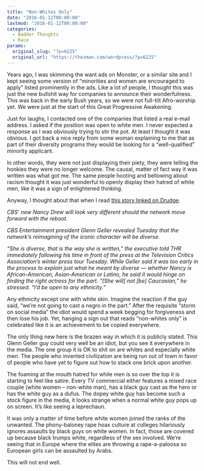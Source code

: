 ```yaml
---
title: "Non-Whites Only"
date: "2016-01-12T00:00:00"
lastmod: "2016-01-12T00:00:00"
categories:
  - Badder Thoughts
  - Race
params:
  original_slug: "?p=6225"
  original_url: "https://thezman.com/wordpress/?p=6225"
---
```


Years ago, I was skimming the want ads on Monster, or a similar site and
I kept seeing some version of “minorities and women are encouraged to
apply” listed prominently in the ads. Like a lot of people, I thought
this was just the new bullshit way for companies to announce their
wonderfulness. This was back in the early Bush years, so we were not
full-tilt Afro-worship yet. We were just at the start of this Great
Progressive Awakening.

Just for laughs, I contacted one of the companies that listed a real
e-mail address. I asked if the position was open to white men. I never
expected a response as I was obviously trying to stir the pot. At least
I thought it was obvious. I got back a nice reply from some woman
explaining to me that as part of their diversity programs they would be
looking for a “well-qualified” minority applicant.

In other words, they were not just displaying their piety, they were
telling the honkies they were no longer welcome. The causal, matter of
fact way it was written was what got me. The same people hooting and
bellowing about racism thought it was just wonderful to openly display
their hatred of white men, like it was a sign of enlightened thinking.

Anyway, I thought about that when I read [this story linked on
Drudge](http://www.hollywoodreporter.com/live-feed/cbs-nancy-drew-will-be-854972).

*CBS’ new Nancy Drew will look very different should the network move
forward with the reboot.*

*CBS Entertainment president Glenn Geller revealed Tuesday that the
network’s reimagining of the iconic character will be diverse.*

*“She is diverse, that is the way she is written,” the executive
told THR immediately following his time in front of the press at the
Television Critics Association’s winter press tour Tuesday. While Geller
said it was too early in the process to explain just what he meant by
diverse — whether Nancy is African-American, Asian-American or Latino,
he said it would hinge on finding the right actress for the part. “\[She
will\] not \[be\] Caucasian,” he stressed. “I’d be open to any
ethnicity.”*

Any ethnicity except one with white skin. Imagine the reaction if the
guy said, “we’re not going to cast a negro in the part.” After the
requisite “storm on social media” the idiot would spend a week begging
for forgiveness and then lose his job. Yet, hanging a sign out that
reads “non-whites only” is celebrated like it is an achievement to be
copied everywhere.

The only thing new here is the brazen way in which it is publicly
stated. This Glenn Geller guy could very well be an idiot, but you see
it everywhere in the media. The one group it is OK to shit on are whites
and especially white men. The people who invented civilization are being
run out of town in favor of people who have yet to figure out how to
stack one brick upon another.

The foaming at the mouth hatred for while men is so over the top it is
starting to feel like satire. Every TV commercial either features a
mixed race couple (white women – non-white man), has a black guy cast as
the hero or has the white guy as a dufus. The dopey white guy has become
such a stock figure in the media, it looks strange when a normal white
guy pops up on screen. It’s like seeing a leprechaun.

It was only a matter of time before white women joined the ranks of the
unwanted. The phony-baloney rape hoax culture at colleges hilariously
ignores assaults by black guys on white women. In fact, those are
covered up because black trumps white, regardless of the sex involved.
We’re seeing that in Europe where the elites are throwing a
rape-a-paloosa so European girls can be assaulted by Arabs.

This will not end well.
